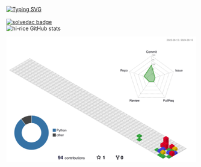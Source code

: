 [![Typing SVG](https://readme-typing-svg.demolab.com?font=Fira+Code&weight=500&pause=1000&color=07D0FFF7&width=435&lines=Hi!+I'm+rice;I'm+a+backend+developer;I'm+still+studying;I+want+to+make+something+nice;Let's+develop+something+fun)](https://git.io/typing-svg)
<br/>
<br/>
[![solvedac badge](https://solvedac-readme-badge.vercel.app/api/v1/badge?user=hi_rice&theme=githubdark)](https://github.com/2ykwang/solvedac-readme-badge)
<br/>
![hi-rice GitHub stats](https://github-readme-stats.vercel.app/api?username=hi-rice&show_icons=true&theme=yeblu)




<!--
**hi-rice/hi-rice** is a ✨ _special_ ✨ repository because its `README.md` (this file) appears on your GitHub profile.

Here are some ideas to get you started:

- 🔭 I’m currently working on ...
- 🌱 I’m currently learning ...
- 👯 I’m looking to collaborate on ...
- 🤔 I’m looking for help with ...
- 💬 Ask me about ...
- 📫 How to reach me: ...
- 😄 Pronouns: ...
- ⚡ Fun fact: ...
-->

![](./profile-3d-contrib/profile-gitblock.svg)
